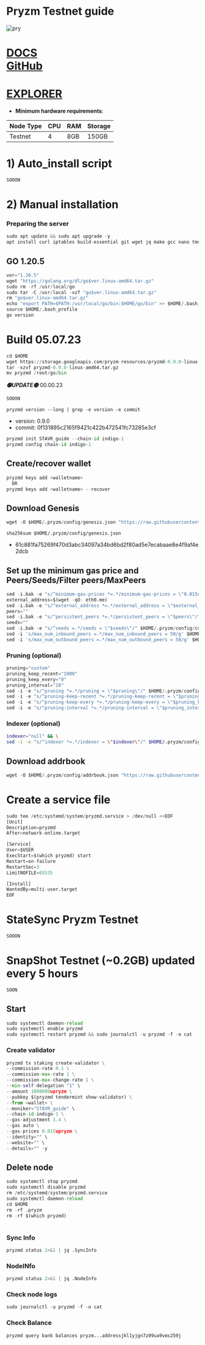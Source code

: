 # Pryzm Testnet guide


![pry](https://github.com/obajay/nodes-Guides/assets/44331529/6af23090-51c3-40f0-b4e4-fede7c542d1e)

[DOCS](https://docs.pryzm.zone/)\
[GitHub](https://github.com/pryzm-finance)
=
[EXPLORER](https://explorer.stavr.tech/Pryzm-Testnet)
=

- **Minimum hardware requirements**:

| Node Type |CPU | RAM  | Storage  | 
|-----------|----|------|----------|
| Testnet   |   4|  8GB | 150GB    |


# 1) Auto_install script
```python
SOOON
```

# 2) Manual installation

### Preparing the server
```python
sudo apt update && sudo apt upgrade -y
apt install curl iptables build-essential git wget jq make gcc nano tmux htop nvme-cli pkg-config libssl-dev libleveldb-dev tar clang bsdmainutils ncdu unzip libleveldb-dev -y
```

## GO 1.20.5
```python
ver="1.20.5"
wget "https://golang.org/dl/go$ver.linux-amd64.tar.gz"
sudo rm -rf /usr/local/go
sudo tar -C /usr/local -xzf "go$ver.linux-amd64.tar.gz"
rm "go$ver.linux-amd64.tar.gz"
echo "export PATH=$PATH:/usr/local/go/bin:$HOME/go/bin" >> $HOME/.bash_profile
source $HOME/.bash_profile
go version
```

# Build 05.07.23
```python
cd $HOME
wget https://storage.googleapis.com/pryzm-resources/pryzmd-0.9.0-linux-amd64.tar.gz
tar -xzvf pryzmd-0.9.0-linux-amd64.tar.gz
mv pryzmd /root/go/bin

```
*******🟢UPDATE🟢******* 00.00.23
```python
SOOON
```

`pryzmd version --long | grep -e version -e commit`
- version: 0.9.0
- commit: 0f131895c2165f9421c422b472541fc73285e3cf

```python
pryzmd init STAVR_guide --chain-id indigo-1
pryzmd config chain-id indigo-1
```    

## Create/recover wallet
```python
pryzmd keys add <walletname>
  OR
pryzmd keys add <walletname> --recover
```

## Download Genesis
```python
wget -O $HOME/.pryzm/config/genesis.json "https://raw.githubusercontent.com/obajay/nodes-Guides/main/Projects/Pryzm/genesis.json"

```
`sha256sum $HOME/.pryzm/config/genesis.json`
+ 61c881fa75269f470d3abc34097a34bd6bd2f80ad5e7ecabaae8e4f9af4e2dcb

## Set up the minimum gas price and Peers/Seeds/Filter peers/MaxPeers
```python
sed -i.bak -e "s/^minimum-gas-prices *=.*/minimum-gas-prices = \"0.015upryzm\"/;" ~/.pryzm/config/app.toml
external_address=$(wget -qO- eth0.me) 
sed -i.bak -e "s/^external_address *=.*/external_address = \"$external_address:26656\"/" $HOME/.pryzm/config/config.toml
peers=""
sed -i.bak -e "s/^persistent_peers *=.*/persistent_peers = \"$peers\"/" $HOME/.pryzm/config/config.toml
seeds=""
sed -i.bak -e "s/^seeds =.*/seeds = \"$seeds\"/" $HOME/.pryzm/config/config.toml
sed -i 's/max_num_inbound_peers =.*/max_num_inbound_peers = 50/g' $HOME/.pryzm/config/config.toml
sed -i 's/max_num_outbound_peers =.*/max_num_outbound_peers = 50/g' $HOME/.pryzm/config/config.toml

```
### Pruning (optional)
```python
pruning="custom"
pruning_keep_recent="1000"
pruning_keep_every="0"
pruning_interval="10"
sed -i -e "s/^pruning *=.*/pruning = \"$pruning\"/" $HOME/.pryzm/config/app.toml
sed -i -e "s/^pruning-keep-recent *=.*/pruning-keep-recent = \"$pruning_keep_recent\"/" $HOME/.pryzm/config/app.toml
sed -i -e "s/^pruning-keep-every *=.*/pruning-keep-every = \"$pruning_keep_every\"/" $HOME/.pryzm/config/app.toml
sed -i -e "s/^pruning-interval *=.*/pruning-interval = \"$pruning_interval\"/" $HOME/.pryzm/config/app.toml
```
### Indexer (optional) 
```bash
indexer="null" && \
sed -i -e "s/^indexer *=.*/indexer = \"$indexer\"/" $HOME/.pryzm/config/config.toml
```

## Download addrbook
```python
wget -O $HOME/.pryzm/config/addrbook.json "https://raw.githubusercontent.com/obajay/nodes-Guides/main/Projects/Pryzm/addrbook.json"
```

# Create a service file
```python
sudo tee /etc/systemd/system/pryzmd.service > /dev/null <<EOF
[Unit]
Description=pryzmd
After=network-online.target

[Service]
User=$USER
ExecStart=$(which pryzmd) start
Restart=on-failure
RestartSec=3
LimitNOFILE=65535

[Install]
WantedBy=multi-user.target
EOF
```
# StateSync Pryzm Testnet
```python
SOOON
```
# SnapShot Testnet (~0.2GB) updated every 5 hours  
```python
SOON
```

## Start
```python
sudo systemctl daemon-reload
sudo systemctl enable pryzmd
sudo systemctl restart pryzmd && sudo journalctl -u pryzmd -f -o cat
```

### Create validator
```python
pryzmd tx staking create-validator \
--commission-rate 0.1 \
--commission-max-rate 1 \
--commission-max-change-rate 1 \
--min-self-delegation "1" \
--amount 1000000upryzm \
--pubkey $(pryzmd tendermint show-validator) \
--from <wallet> \
--moniker="STAVR_guide" \
--chain-id indigo-1 \
--gas-adjustment 1.4 \
--gas auto \
--gas-prices 0.015upryzm \
--identity="" \
--website="" \
--details="" -y
```

## Delete node
```python
sudo systemctl stop pryzmd
sudo systemctl disable pryzmd
rm /etc/systemd/system/pryzmd.service
sudo systemctl daemon-reload
cd $HOME
rm -rf .pryzm
rm -rf $(which pryzmd)
```
#
### Sync Info
```python
pryzmd status 2>&1 | jq .SyncInfo
```
### NodeINfo
```python
pryzmd status 2>&1 | jq .NodeInfo
```
### Check node logs
```python
sudo journalctl -u pryzmd -f -o cat
```
### Check Balance
```python
pryzmd query bank balances pryzm...addressjkl1yjgn7z09ua9vms259j
```

